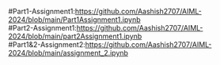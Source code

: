 #Part1-Assignment1:https://github.com/Aashish2707/AIML-2024/blob/main/Part1Assignment1.ipynb   
#Part2-Assignment1:https://github.com/Aashish2707/AIML-2024/blob/main/part2Assignment1.ipynb   
#Part1&2-Assignment2:https://github.com/Aashish2707/AIML-2024/blob/main/assignment_2.ipynb
